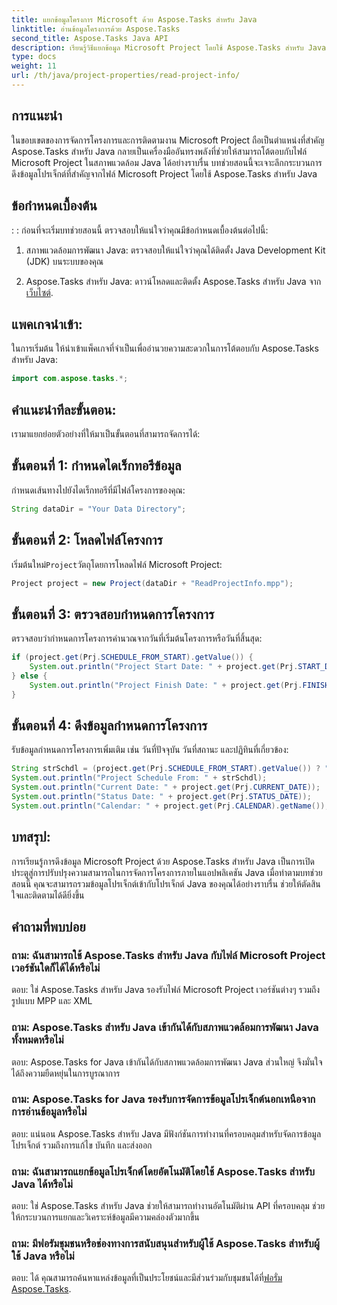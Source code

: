 ```yaml
---
title: แยกข้อมูลโครงการ Microsoft ด้วย Aspose.Tasks สำหรับ Java
linktitle: อ่านข้อมูลโครงการด้วย Aspose.Tasks
second_title: Aspose.Tasks Java API
description: เรียนรู้วิธีแยกข้อมูล Microsoft Project โดยใช้ Aspose.Tasks สำหรับ Java ปรับปรุงการจัดการโครงการในแอปพลิเคชัน Java ได้อย่างง่ายดาย
type: docs
weight: 11
url: /th/java/project-properties/read-project-info/
---
```

## การแนะนำ
ในขอบเขตของการจัดการโครงการและการติดตามงาน Microsoft Project ถือเป็นตำแหน่งที่สำคัญ Aspose.Tasks สำหรับ Java กลายเป็นเครื่องมืออันทรงพลังที่ช่วยให้สามารถโต้ตอบกับไฟล์ Microsoft Project ในสภาพแวดล้อม Java ได้อย่างราบรื่น บทช่วยสอนนี้จะเจาะลึกกระบวนการดึงข้อมูลโปรเจ็กต์ที่สำคัญจากไฟล์ Microsoft Project โดยใช้ Aspose.Tasks สำหรับ Java
## ข้อกำหนดเบื้องต้น
: :
ก่อนที่จะเริ่มบทช่วยสอนนี้ ตรวจสอบให้แน่ใจว่าคุณมีข้อกำหนดเบื้องต้นต่อไปนี้:
1. สภาพแวดล้อมการพัฒนา Java: ตรวจสอบให้แน่ใจว่าคุณได้ติดตั้ง Java Development Kit (JDK) บนระบบของคุณ
   
2.  Aspose.Tasks สำหรับ Java: ดาวน์โหลดและติดตั้ง Aspose.Tasks สำหรับ Java จาก[เว็บไซต์](https://releases.aspose.com/tasks/java/).

## แพคเกจนำเข้า:
ในการเริ่มต้น ให้นำเข้าแพ็คเกจที่จำเป็นเพื่ออำนวยความสะดวกในการโต้ตอบกับ Aspose.Tasks สำหรับ Java:
```java
import com.aspose.tasks.*;
```
## คำแนะนำทีละขั้นตอน:
เรามาแยกย่อยตัวอย่างที่ให้มาเป็นขั้นตอนที่สามารถจัดการได้:
## ขั้นตอนที่ 1: กำหนดไดเร็กทอรีข้อมูล
กำหนดเส้นทางไปยังไดเร็กทอรีที่มีไฟล์โครงการของคุณ:
```java
String dataDir = "Your Data Directory";
```
## ขั้นตอนที่ 2: โหลดไฟล์โครงการ
 เริ่มต้นใหม่`Project`วัตถุโดยการโหลดไฟล์ Microsoft Project:
```java
Project project = new Project(dataDir + "ReadProjectInfo.mpp");
```
## ขั้นตอนที่ 3: ตรวจสอบกำหนดการโครงการ
ตรวจสอบว่ากำหนดการโครงการคำนวณจากวันที่เริ่มต้นโครงการหรือวันที่สิ้นสุด:
```java
if (project.get(Prj.SCHEDULE_FROM_START).getValue()) {
    System.out.println("Project Start Date: " + project.get(Prj.START_DATE));
} else {
    System.out.println("Project Finish Date: " + project.get(Prj.FINISH_DATE));
}
```
## ขั้นตอนที่ 4: ดึงข้อมูลกำหนดการโครงการ
รับข้อมูลกำหนดการโครงการเพิ่มเติม เช่น วันที่ปัจจุบัน วันที่สถานะ และปฏิทินที่เกี่ยวข้อง:
```java
String strSchdl = (project.get(Prj.SCHEDULE_FROM_START).getValue()) ? "Project Start Date" : "Project Finish Date";
System.out.println("Project Schedule From: " + strSchdl);
System.out.println("Current Date: " + project.get(Prj.CURRENT_DATE));
System.out.println("Status Date: " + project.get(Prj.STATUS_DATE));
System.out.println("Calendar: " + project.get(Prj.CALENDAR).getName());
```

## บทสรุป:
การเรียนรู้การดึงข้อมูล Microsoft Project ด้วย Aspose.Tasks สำหรับ Java เป็นการเปิดประตูสู่การปรับปรุงความสามารถในการจัดการโครงการภายในแอปพลิเคชัน Java เมื่อทำตามบทช่วยสอนนี้ คุณจะสามารถรวมข้อมูลโปรเจ็กต์เข้ากับโปรเจ็กต์ Java ของคุณได้อย่างราบรื่น ช่วยให้ตัดสินใจและติดตามได้ดียิ่งขึ้น
## คำถามที่พบบ่อย
### ถาม: ฉันสามารถใช้ Aspose.Tasks สำหรับ Java กับไฟล์ Microsoft Project เวอร์ชันใดก็ได้ได้หรือไม่
ตอบ: ใช่ Aspose.Tasks สำหรับ Java รองรับไฟล์ Microsoft Project เวอร์ชันต่างๆ รวมถึงรูปแบบ MPP และ XML
### ถาม: Aspose.Tasks สำหรับ Java เข้ากันได้กับสภาพแวดล้อมการพัฒนา Java ทั้งหมดหรือไม่
ตอบ: Aspose.Tasks for Java เข้ากันได้กับสภาพแวดล้อมการพัฒนา Java ส่วนใหญ่ จึงมั่นใจได้ถึงความยืดหยุ่นในการบูรณาการ
### ถาม: Aspose.Tasks for Java รองรับการจัดการข้อมูลโปรเจ็กต์นอกเหนือจากการอ่านข้อมูลหรือไม่
ตอบ: แน่นอน Aspose.Tasks สำหรับ Java มีฟังก์ชันการทำงานที่ครอบคลุมสำหรับจัดการข้อมูลโปรเจ็กต์ รวมถึงการแก้ไข บันทึก และส่งออก
### ถาม: ฉันสามารถแยกข้อมูลโปรเจ็กต์โดยอัตโนมัติโดยใช้ Aspose.Tasks สำหรับ Java ได้หรือไม่
ตอบ: ใช่ Aspose.Tasks สำหรับ Java ช่วยให้สามารถทำงานอัตโนมัติผ่าน API ที่ครอบคลุม ช่วยให้กระบวนการแยกและวิเคราะห์ข้อมูลมีความคล่องตัวมากขึ้น
### ถาม: มีฟอรัมชุมชนหรือช่องทางการสนับสนุนสำหรับผู้ใช้ Aspose.Tasks สำหรับผู้ใช้ Java หรือไม่
 ตอบ: ได้ คุณสามารถค้นหาแหล่งข้อมูลที่เป็นประโยชน์และมีส่วนร่วมกับชุมชนได้ที่[ฟอรั่ม Aspose.Tasks](https://forum.aspose.com/c/tasks/15).